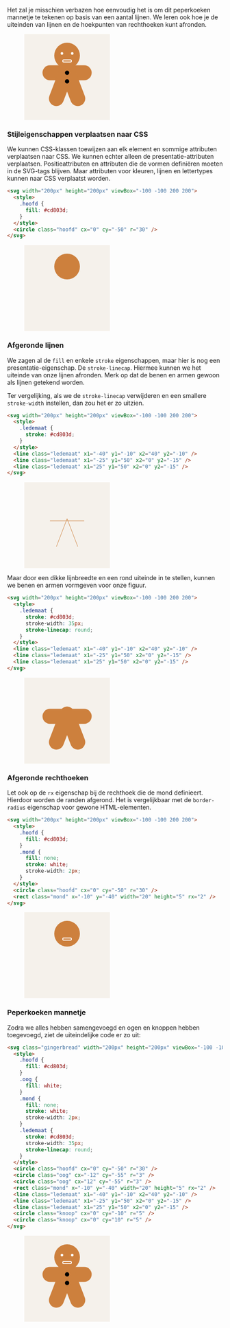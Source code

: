Het zal je misschien verbazen hoe eenvoudig het is om dit peperkoeken mannetje te tekenen op basis van een aantal lijnen. We leren ook hoe je de uiteinden van lijnen en de hoekpunten van rechthoeken kunt afronden.

<figure>
<svg width="200px" height="200px" viewBox="-100 -100 200 200">
  <style>
    .hoofd {
      fill: #cd803d;
    }
    .oog {
      fill: white;
    }
    .mond {
      fill: none;
      stroke: white;
      stroke-width: 2px;
    }
    .ledemaat {
      stroke: #cd803d;
      stroke-width: 35px;
      stroke-linecap: round;
    }
  </style>
  <rect x="-100" y="-100" width="200" height="200" fill="#F5F1EB"/>
  <circle class="hoofd" cx="0" cy="-50" r="30" />
  <circle class="oog" cx="-12" cy="-55" r="3" />
  <circle class="oog" cx="12" cy="-55" r="3" />
  <rect class="mond" x="-10" y="-40" width="20" height="5" rx="2" />
  <line class="ledemaat" x1="-40" y1="-10" x2="40" y2="-10" />
  <line class="ledemaat" x1="-25" y1="50" x2="0" y2="-15" />
  <line class="ledemaat" x1="25" y1="50" x2="0" y2="-15" />
  <circle class="knoop" cx="0" cy="-10" r="5" />
  <circle class="knoop" cx="0" cy="10" r="5" />
</svg>
</figure>

### Stijleigenschappen verplaatsen naar CSS

We kunnen CSS-klassen toewijzen aan elk element en sommige attributen verplaatsen naar CSS. We kunnen echter alleen de presentatie-attributen verplaatsen. Positieattributen en attributen die de vormen definiëren moeten in de SVG-tags blijven. Maar attributen voor kleuren, lijnen en lettertypes kunnen naar CSS verplaatst worden.

```html
<svg width="200px" height="200px" viewBox="-100 -100 200 200">
  <style>
    .hoofd {
      fill: #cd803d;
    }
  </style>
  <circle class="hoofd" cx="0" cy="-50" r="30" />
</svg>
```

<figure>
<svg width="200px" height="200px" viewBox="-100 -100 200 200">
  <style>
    .hoofd1 {
      fill: #cd803d;
    }
  </style>
  <rect x="-100" y="-100" width="200" height="200" fill="#F5F1EB"/>
  <circle class="hoofd1" cx="0" cy="-50" r="30" />
</svg>
</figure>

### Afgeronde lijnen

We zagen al de `fill` en enkele `stroke` eigenschappen, maar hier is nog een presentatie-eigenschap. De `stroke-linecap`. Hiermee kunnen we het uiteinde van onze lijnen afronden. Merk op dat de benen en armen gewoon als lijnen getekend worden.

Ter vergelijking, als we de `stroke-linecap` verwijderen en een smallere `stroke-width` instellen, dan zou het er zo uitzien.

```html
<svg width="200px" height="200px" viewBox="-100 -100 200 200">
  <style>
    .ledemaat {
      stroke: #cd803d;
    }
  </style>
  <line class="ledemaat" x1="-40" y1="-10" x2="40" y2="-10" />
  <line class="ledemaat" x1="-25" y1="50" x2="0" y2="-15" />
  <line class="ledemaat" x1="25" y1="50" x2="0" y2="-15" />
</svg>
```

<figure>
<svg width="200px" height="200px" viewBox="-100 -100 200 200">
  <style>
    .ledemaat2 {
      stroke: #cd803d;
      stroke-width: 1px;
      stroke-linecap: butt;
    }
  </style>
  <rect x="-100" y="-100" width="200" height="200" fill="#F5F1EB"/>
  <line class="ledemaat2" x1="-40" y1="-10" x2="40" y2="-10" />
  <line class="ledemaat2" x1="-25" y1="50" x2="0" y2="-15" />
  <line class="ledemaat2" x1="25" y1="50" x2="0" y2="-15" />
</svg>
</figure>

Maar door een dikke lijnbreedte en een rond uiteinde in te stellen, kunnen we benen en armen vormgeven voor onze figuur.

```html
<svg width="200px" height="200px" viewBox="-100 -100 200 200">
  <style>
    .ledemaat {
      stroke: #cd803d;
      stroke-width: 35px;
      stroke-linecap: round;
    }
  </style>
  <line class="ledemaat" x1="-40" y1="-10" x2="40" y2="-10" />
  <line class="ledemaat" x1="-25" y1="50" x2="0" y2="-15" />
  <line class="ledemaat" x1="25" y1="50" x2="0" y2="-15" />
</svg>
```

<figure>
<svg width="200px" height="200px" viewBox="-100 -100 200 200">
  <style>
    .ledemaat3 {
      stroke: #cd803d;
      stroke-width: 35px;
      stroke-linecap: round;
    }
  </style>
  <rect x="-100" y="-100" width="200" height="200" fill="#F5F1EB"/>
  <line class="ledemaat3" x1="-40" y1="-10" x2="40" y2="-10" />
  <line class="ledemaat3" x1="-25" y1="50" x2="0" y2="-15" />
  <line class="ledemaat3" x1="25" y1="50" x2="0" y2="-15" />
</svg>
</figure>

### Afgeronde rechthoeken

Let ook op de `rx` eigenschap bij de rechthoek die de mond definieert. Hierdoor worden de randen afgerond. Het is vergelijkbaar met de `border-radius` eigenschap voor gewone HTML-elementen.

```html
<svg width="200px" height="200px" viewBox="-100 -100 200 200">
  <style>
    .hoofd {
      fill: #cd803d;
    }
    .mond {
      fill: none;
      stroke: white;
      stroke-width: 2px;
    }
  </style>
  <circle class="hoofd" cx="0" cy="-50" r="30" />
  <rect class="mond" x="-10" y="-40" width="20" height="5" rx="2" />
</svg>
```

<figure>
<svg width="200px" height="200px" viewBox="-100 -100 200 200">
  <style>
    .hoofd4 {
      fill: #cd803d;
    }
    .mond4 {
      fill: none;
      stroke: white;
      stroke-width: 2px;
    }
  </style>
  <rect x="-100" y="-100" width="200" height="200" fill="#F5F1EB"/>
  <circle class="hoofd4" cx="0" cy="-50" r="30" />
  <rect class="mond4" x="-10" y="-40" width="20" height="5" rx="2" />
</svg>
</figure>

### Peperkoeken mannetje

Zodra we alles hebben samengevoegd en ogen en knoppen hebben toegevoegd, ziet de uiteindelijke code er zo uit:

```html
<svg class="gingerbread" width="200px" height="200px" viewBox="-100 -100 200 200">
  <style>
    .hoofd {
      fill: #cd803d;
    }
    .oog {
      fill: white;
    }
    .mond {
      fill: none;
      stroke: white;
      stroke-width: 2px;
    }
    .ledemaat {
      stroke: #cd803d;
      stroke-width: 35px;
      stroke-linecap: round;
    }
  </style>
  <circle class="hoofd" cx="0" cy="-50" r="30" />
  <circle class="oog" cx="-12" cy="-55" r="3" />
  <circle class="oog" cx="12" cy="-55" r="3" />
  <rect class="mond" x="-10" y="-40" width="20" height="5" rx="2" />
  <line class="ledemaat" x1="-40" y1="-10" x2="40" y2="-10" />
  <line class="ledemaat" x1="-25" y1="50" x2="0" y2="-15" />
  <line class="ledemaat" x1="25" y1="50" x2="0" y2="-15" />
  <circle class="knoop" cx="0" cy="-10" r="5" />
  <circle class="knoop" cx="0" cy="10" r="5" />
</svg>
```

<figure>
<svg width="200px" height="200px" viewBox="-100 -100 200 200">
  <style>
    .hoofd {
      fill: #cd803d;
    }
    .oog {
      fill: white;
    }
    .mond {
      fill: none;
      stroke: white;
      stroke-width: 2px;
    }
    .ledemaat {
      stroke: #cd803d;
      stroke-width: 35px;
      stroke-linecap: round;
    }
  </style>
  <rect x="-100" y="-100" width="200" height="200" fill="#F5F1EB"/>
  <circle class="hoofd" cx="0" cy="-50" r="30" />
  <circle class="oog" cx="-12" cy="-55" r="3" />
  <circle class="oog" cx="12" cy="-55" r="3" />
  <rect class="mond" x="-10" y="-40" width="20" height="5" rx="2" />
  <line class="ledemaat" x1="-40" y1="-10" x2="40" y2="-10" />
  <line class="ledemaat" x1="-25" y1="50" x2="0" y2="-15" />
  <line class="ledemaat" x1="25" y1="50" x2="0" y2="-15" />
  <circle class="knoop" cx="0" cy="-10" r="5" />
  <circle class="knoop" cx="0" cy="10" r="5" />
</svg>
</figure>
